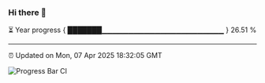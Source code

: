 ### Hi there 👋

⏳ Year progress { ███████▁▁▁▁▁▁▁▁▁▁▁▁▁▁▁▁▁▁▁▁▁▁▁ } 26.51 %

---

⏰ Updated on Mon, 07 Apr 2025 18:32:05 GMT

![Progress Bar CI](https://github.com/ZhaoGui/ZhaoGui/workflows/Progress%20Bar%20CI/badge.svg)

